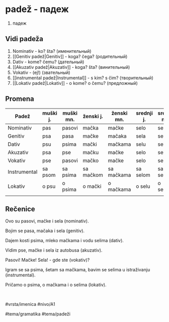 # padež - падеж

1. падеж

## Vidi padeža

1. Nominativ - ko? šta?  (именительный)  
2. [[Genitiv padež|Genitiv]] - koga? čega?  (родительный)  
3. Dativ - kome? čemu?  (дательный)  
4. [[Akuzativ padež|Akuzativ]] - koga? šta?  (винительный)  
5. Vokativ - (ej!)  (звательный)  
6. [[instrumental padež|Instrumental]] - s kim? s čim?  (творительный)  
7. [[Lokativ padež|Lokativ]] - o kome? o čemu?  (предложный)

## Promena

| Padež        | muški j. | muški mn. | ženski j. | ženski mn. | srednji j. | srednji mn. |
| ------------ | -------- | --------- | --------- | ---------- | ---------- | ----------- |
| Nominativ    | pas      | pasovi    | mačka     | mačke      | selo       | sela        |
| Genitiv      | psa      | pasa      | mačke     | mačaka     | sela       | sela        |
| Dativ        | psu      | psima     | mački     | mačkama    | selu       | selima      |
| Akuzativ     | psa      | pse       | mačku     | mačke      | selo       | sela        |
| Vokativ      | pse      | pasovi    | mačko     | mačke      | selo       | sela        |
| Instrumental | sa psom  | sa psima  | sa mačkom | sa mačkama | sa selom   | sa selima   |
| Lokativ      | o psu    | o psima   | o mački   | o mačkama  | o selu     | o selima    |
|              |          |           |           |            |            |             |

## Rečenice

Ovo su pasovi, mačke i sela (nominativ).

Bojim se pasa, mačaka i sela (genitiv).

Dajem kosti psima, mleko mačkama i vodu selima (dativ).

Vidim pse, mačke i sela iz autobusa (akuzativ).

Pasovi! Mačke! Sela! - gde ste (vokativ)?

Igram se sa psima, šetam sa mačkama, bavim se selima u istraživanju (instrumental).

Pričamo o psima, o mačkama i o selima (lokativ).

<br>

#vrsta/imenica
#nivo/A1

#tema/gramatika
#tema/padeži